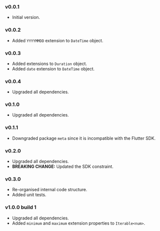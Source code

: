 ### v0.0.1
- Initial version.

### v0.0.2
- Added `YYYYMMDD` extension to `DateTime` object.

### v0.0.3
- Added extensions to `Duration` object.
- Added `date` extension to `DateTime` object.

### v0.0.4
- Upgraded all dependencies.

### v0.1.0
- Upgraded all dependencies.

### v0.1.1
- Downgraded package `meta` since it is incompatible with the Flutter SDK.

### v0.2.0
- Upgraded all dependencies.
- **BREAKING CHANGE:** Updated the SDK constraint.

### v0.3.0
- Re-organised internal code structure.
- Added unit tests.

### v1.0.0 build 1
- Upgraded all dependencies.
- Added `minimum` and `maximum` extension properties to `Iterable<num>`.
